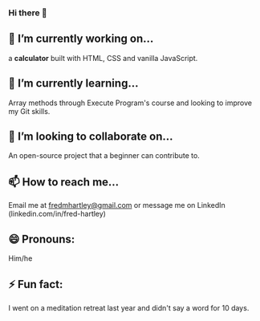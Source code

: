 ### Hi there 👋

## 🔭 I’m currently working on...
a **calculator** built with HTML, CSS and vanilla JavaScript.

## 🌱 I’m currently learning...
Array methods through Execute Program's course and looking to improve my Git skills.

## 👯 I’m looking to collaborate on...
An open-source project that a beginner can contribute to.

## 📫 How to reach me... 
Email me at fredmhartley@gmail.com or message me on LinkedIn (linkedin.com/in/fred-hartley)

## 😄 Pronouns:
Him/he

## ⚡ Fun fact: 
I went on a meditation retreat last year and didn't say a word for 10 days.
